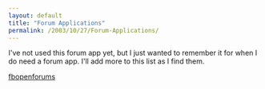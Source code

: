 ```yaml
---
layout: default
title: "Forum Applications"
permalink: /2003/10/27/Forum-Applications/
---
```


<P>I've not used this forum app yet, but I just wanted to remember it for when I do need a forum app. I'll add more to this list as I find them.</P>
<P><A class="" href="http://fbopenforums.sourceforge.net/" target=_blank>fbopenforums</A></P>